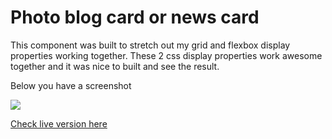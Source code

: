 # Photo blog card or news card

This component was built to stretch out my grid and flexbox display properties working together. These 2 css display properties work awesome together and it was nice to built and see the result.

Below you have a screenshot

![](https://i.imgur.com/6j98Qxh.png)

[Check live version here](https://codepen.io/pbruny/full/XWXObeM)